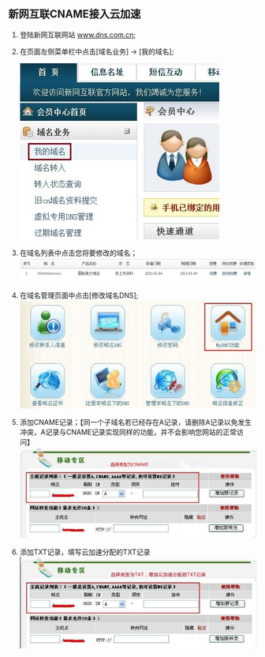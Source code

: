 ## 新网互联CNAME接入云加速

1. 登陆新网互联网站 www.dns.com.cn;

2. 在页面左侧菜单栏中点击[域名业务] -> [我的域名];

    ![](../static/img/domain-access/dns-1.jpg)

3. 在域名列表中点击您将要修改的域名；
![](../static/img/domain-access/dns-2.jpg)

4. 在域名管理页面中点击[修改域名DNS];
![](../static/img/domain-access/dns-3.jpg)

5. 添加CNAME记录；【同一个子域名若已经存在A记录，请删除A记录以免发生冲突，A记录与CNAME记录实现同样的功能，并不会影响您网站的正常访问】
![](../static/img/domain-access/dns-4.jpg)

6. 添加TXT记录，填写云加速分配的TXT记录
![](../static/img/domain-access/dns-5.png)

